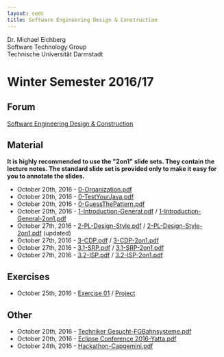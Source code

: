 ```yaml
---
layout: sedc
title: Software Engineering Design & Construction
---
```

Dr. Michael Eichberg  
Software Technology Group  
Technische Universität Darmstadt

# Winter Semester 2016/17

## Forum
[Software Engineering Design & Construction](https://www.fachschaft.informatik.tu-darmstadt.de/forum//viewforum.php?f=234)

## Material

**It is highly recommended to use the "2on1" slide sets. They contain the lecture notes. The standard slide set is provided only to make it easy for you to annotate the slides.**

 * October 20th, 2016 - [0-Organization.pdf](0-Organization.pdf)  
 * October 20th, 2016 - [0-TestYourJava.pdf](0-TestYourJava.pdf)  
 * October 20th, 2016 - [0-GuessThePattern.pdf](0-GuessThePattern.pdf)  
 * October 20th, 2016 - [1-Introduction-General.pdf](1-Introduction-General.pdf) /  [1-Introduction-General-2on1.pdf](1-Introduction-General-2on1.pdf)
 * October 27th, 2016 - [2-PL-Design-Style.pdf](2-PL-Design-Style.pdf) / [2-PL-Design-Style-2on1.pdf](2-PL-Design-Style-2on1.pdf) (updated)  
 * October 27th, 2016 - [3-CDP.pdf](3-CDP.pdf) / [3-CDP-2on1.pdf](3-CDP-2on1.pdf)  
 * October 27th, 2016 - [3.1-SRP.pdf](3.1-SRP.pdf) / [3.1-SRP-2on1.pdf](3.1-SRP-2on1.pdf)
 * October 27th, 2016 - [3.2-ISP.pdf](3.2-ISP.pdf) / [3.2-ISP-2on1.pdf](3.2-ISP-2on1.pdf)  

## Exercises
  * October 25th, 2016 - [Exercise 01](exercises/ex01/ex01.pdf) / [Project](exercises/ex01/ex01.zip)

## Other
 * October 20th, 2016 - [Techniker Gesucht-FGBahnsysteme.pdf](0-TechnikerGesucht-FGBahnsysteme.pptx)
 * October 20th, 2016 - [Eclipse Conference 2016-Yatta.pdf](0-EclipseConference2016-Yatta.pdf)  
 * October 24th, 2016 - [Hackathon-Capgemini.pdf](1-Hackathon-Capgemini.png)  
